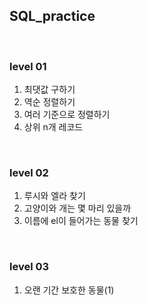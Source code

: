 ## SQL_practice

<br>

### level 01

<ol>
  <li>최댓값 구하기</li>
  <li>역순 정렬하기</li>
  <li>여러 기준으로 정렬하기</li>
  <li>상위 n개 레코드</li>
</ol>

<br>

### level 02

<ol>
  <li>루시와 엘라 찾기</li>
  <li>고양이와 개는 몇 마리 있을까</li>
  <li>이름에 el이 들어가는 동물 찾기</li>
</ol>

<br>

### level 03

<ol>
  <li>오랜 기간 보호한 동물(1)</li>
</ol>
